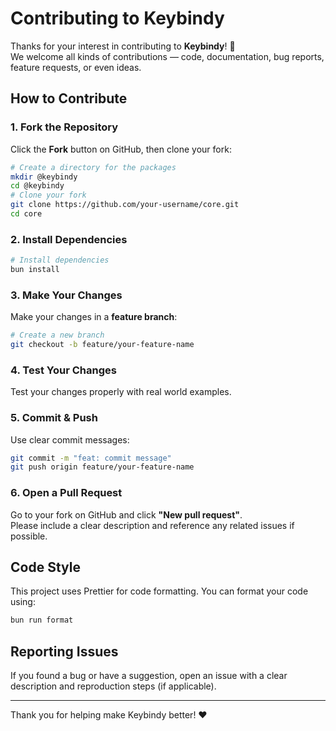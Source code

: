 # Contributing to Keybindy

Thanks for your interest in contributing to **Keybindy**! 🎉  
We welcome all kinds of contributions — code, documentation, bug reports, feature requests, or even ideas.

## How to Contribute

### 1. Fork the Repository

Click the **Fork** button on GitHub, then clone your fork:

```bash
# Create a directory for the packages
mkdir @keybindy
cd @keybindy
# Clone your fork
git clone https://github.com/your-username/core.git
cd core
```

### 2. Install Dependencies

```bash
# Install dependencies
bun install
```

### 3. Make Your Changes

Make your changes in a **feature branch**:

```bash
# Create a new branch
git checkout -b feature/your-feature-name
```

### 4. Test Your Changes

Test your changes properly with real world examples.

### 5. Commit & Push

Use clear commit messages:

```bash
git commit -m "feat: commit message"
git push origin feature/your-feature-name
```

### 6. Open a Pull Request

Go to your fork on GitHub and click **"New pull request"**.  
Please include a clear description and reference any related issues if possible.

## Code Style

This project uses Prettier for code formatting. You can format your code using:

```bash
bun run format
```

## Reporting Issues

If you found a bug or have a suggestion, open an issue with a clear description and reproduction steps (if applicable).

---

Thank you for helping make Keybindy better! ❤️
